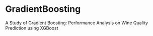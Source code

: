 # GradientBoosting
A Study of Gradient Boosting: Performance Analysis on Wine Quality Prediction using XGBoost
